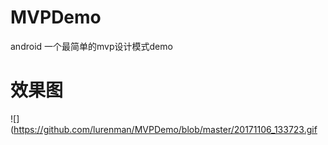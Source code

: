 # MVPDemo
android 一个最简单的mvp设计模式demo
# 效果图
![](https://github.com/lurenman/MVPDemo/blob/master/20171106_133723.gif  
